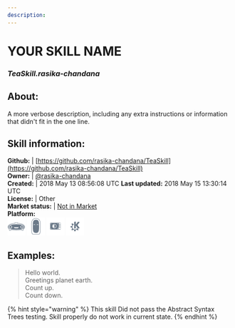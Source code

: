 ```yaml
--- 
description: 
---
```


# YOUR SKILL NAME  
### _TeaSkill.rasika-chandana_  
## About:  
A more verbose description, including any extra instructions or
information that didn't fit in the one line.

## Skill information:  
**Github:** | [https://github.com/rasika-chandana/TeaSkill](https://github.com/rasika-chandana/TeaSkill)  
**Owner:** | [@rasika-chandana](https://github.com/rasika-chandana)  
**Created:** | 2018 May 13 08:56:08 UTC  **Last updated:** 2018 May 15 13:30:14 UTC  
**License:** | Other  
**Market status:** | [Not in Market](https://market.mycroft.ai/skill/)  
**Platform:**  
 ![](../.gitbook/assets/mark-1-icon.png)  ![](../.gitbook/assets/mark-2-icon.png)  ![](../.gitbook/assets/picroft-icon.png)  ![](../.gitbook/assets/kde.png)   
## Examples:  
> Hello world.  
> Greetings planet earth.  
> Count up.  
> Count down.  
  
{% hint style="warning" %}
This skill Did not pass the Abstract Syntax Trees testing. Skill properly do not work in current state.
{% endhint %}
